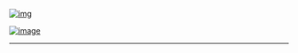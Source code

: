 

[![img](https://zupimages.net/up/21/44/xte4.png)](https://omkarpathak.in)



[![image](https://img.shields.io/badge/Instagram-E4405F?style=for-the-badge&logo=instagram&logoColor=white)](https://www.instagram.com/brantlauro/)

---

